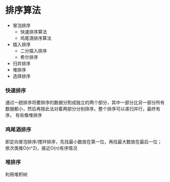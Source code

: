 # 排序算法
+ 冒泡排序
    + 快速排序算法
    + 鸡尾酒排序算法
+ 插入排序
    + 二分插入排序
    + 希尔排序
+ 归并排序
+ 堆排序
+ 选择排序
### 快速排序
通过一趟排序将要排序的数据分割成独立的两个部分，其中一部分比另一部分所有数据都小，然后再按此法对着两部分分别排序。整个排序可以递归并行，最终有序。
有些像堆排序
### 鸡尾酒排序
即定向冒泡排序/搅拌排序，先找最小数放在第一位，再找最大数放在最后一位；依次类推O(n^2)，接近O(n)有序情况

### 堆排序
利用堆积树